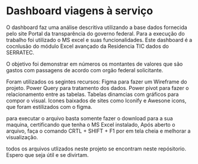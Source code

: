 # Dashboard viagens à serviço



O dashboard faz uma análise descritiva utilizando a base dados fornecida pelo site Portal da transparência do governo federal.
Para a execução do trabalho foi utilizado o MS excel e suas funcionalidades.
Este dashboard é a cocnlusão do módulo Excel avançado da Residencia TIC dados do SERRATEC.

O objetivo foi demonstrar em números os montantes de valores que são gastos com passagens de acordo com orgão federal solicitante.

Foram utilizados os segintes recursos:
Figma para fazer um Wireframe do projeto.
Power Query para tratamento dos dados.
Power pivot para fazer o relacionamento entre as tabelas.
Tabelas dinamcias com gráficos para compor o visual.
Icones baixados de sites como Iconify e Awesone icons, que foram estilizados com o figma.

para executar o arquivo basta somente fazer o download para a sua maquina, certificando que tenha o MS Excel instalado,
Após aberto o arquivo, faça o comando CRTL + SHIFT + F1  por em tela cheia e melhorar a visualização.

todos os arquivos utlizados neste projeto se encontram neste repósitorio.
Espero que seja útil e se divirtam.

